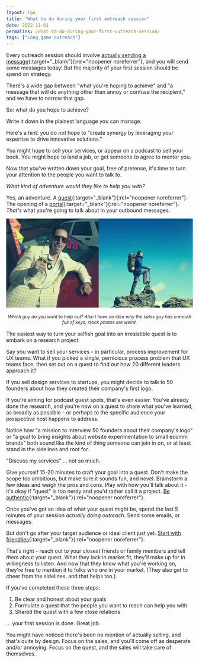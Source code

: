```yaml
---
layout: lgo
title: "What to do during your first outreach session"
date: 2022-11-01
permalink: /what-to-do-during-your-first-outreach-session/
tags: ["Long game outreach"]
---
```


Every outreach session should involve [actually sending a message](https://garden.briandavidhall.com/every-outreach-session-should-involve-actually-sending-a-message){:target="_blank"}{:rel="noopener noreferrer"}, and you will send some messages today! But the majority of your first session should be spend on strategy.

There's a wide gap between "what you're hoping to achieve" and "a message that will do anything other than annoy or confuse the recipient," and we have to narrow that gap.

So: what do you hope to achieve?

Write it down in the plainest language you can manage.

Here's a hint: you do _not_ hope to "create synergy by leveraging your expertise to drive innovative solutions."

You might hope to sell your services, or appear on a podcast to sell your book. You might hope to land a job, or get someone to agree to mentor you.

Now that you've written down your goal, free of pretense, it's time to turn your attention to the people you want to talk to.

_What kind of adventure would they like to help you with?_

Yes, an adventure. A [quest](https://garden.briandavidhall.com/quests-are-better-than-pitches){:target="_blank"}{:rel="noopener noreferrer"}. The opening of a [portal](https://www.ribbonfarm.com/2014/06/25/portals-and-flags/){:target="_blank"}{:rel="noopener noreferrer"}. _That's_ what you're going to talk about in your outbound messages.

![picture of a sleazy used car salesman next to a guy hiking on a mountaintop](/images/sales-pitch-or-quest.png)

<div style="text-align:center; line-height:1.3; font-size:12px;"><em>Which guy do you want to help out? Also I have no idea why the sales guy has a mouth full of keys, stock photos are weird.</em></div>

The easiest way to turn your selfish goal into an irresistible quest is to embark on a research project.

Say you want to sell your services - in particular, process improvement for UX teams. What if you picked a single, pernicious process problem that UX teams face, then set out on a quest to find out how 20 different leaders approach it?

If you sell design services to startups, you might decide to talk to 50 founders about how they created their company's first logo.

If you're aiming for podcast guest spots, that's even easier. You've already done the research, and you're now on a quest to share what you've learned, as broadly as possible - or perhaps to the specific audience your prospective host happens to address.

Notice how "a mission to interview 50 founders about their company's logo" or "a goal to bring insights about website experimentation to small ecomm brands" both sound like the kind of thing someone can join in on, or at least stand in the sidelines and root for.

"Discuss my services" ... not so much.

Give yourself 15-20 minutes to craft your goal into a quest. Don't make the scope too ambitious, but make sure it sounds fun, and novel. Brainstorm a few ideas and weigh the pros and cons. Play with how you'll talk about it - it's okay if "quest" is too nerdy and you'd rather call it a project. [Be authentic](https://garden.briandavidhall.com/be-authentic-and-if-you-can-t-be-authentic-look-for-the-exit){:target="_blank"}{:rel="noopener noreferrer"}.

Once you've got an idea of what your quest might be, spend the last 5 minutes of your session _actually doing outreach_. Send some emails, or messages.

But don't go after your target audience or ideal client just yet. [Start with friendlies](https://garden.briandavidhall.com/start-with-friendlies){:target="_blank"}{:rel="noopener noreferrer"}. 

That's right - reach out to your closest friends or family members and tell _them_ about your quest. What they lack in market fit, they'll make up for in willingness to listen. And now that they know what you're working on, they're free to mention it to folks who _are_ in your market. (They also get to cheer from the sidelines, and that helps too.)

If you've completed these three steps:

1. Be clear and honest about your goals
2. Formulate a quest that the people you want to reach can help you with
3. Shared the quest with a few close relations

... your first session is done. Great job.

You might have noticed there's been no mention of actually selling, and that's quite by design. Focus on the sales, and you'll come off as desperate and/or annoying. Focus on the quest, and the sales will take care of themselves.
